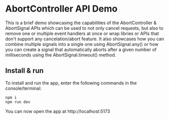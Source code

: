 # AbortController API Demo

This is a brief demo showcasing the capabilities of the AbortController &
AbortSignal APIs which can be used to not only cancel requests, but also to
remove one or multiple event handlers at once or wrap libries or APIs that
don't support any cancelation/abort feature. It also showcases how you can
combine multiple signals into a single one using AbortSignal.any() or how
you can create a signal that automatically aborts after a given number of
milliseconds using the AbortSignal.timeout() method.

## Install & run

To install and run the app, enter the following commands in the console/terminal:

```
npm i
npm run dev
```

You can now open the app at http://localhost:5173